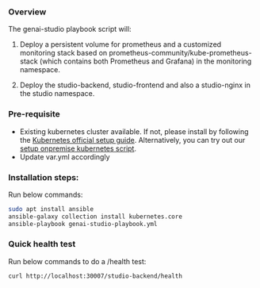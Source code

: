 ### Overview

The genai-studio playbook script will:

1. Deploy a persistent volume for prometheus and a customized monitoring stack based on prometheus-community/kube-prometheus-stack (which contains both Prometheus and Grafana) in the monitoring namespace.

2. Deploy the studio-backend, studio-frontend and also a studio-nginx in the studio namespace.


### Pre-requisite

- Existing kubernetes cluster available. If not, please install by following the [Kubernetes official setup guide](https://kubernetes.io/docs/setup/). Alternatively, you can try out our [setup onpremise kubernetes script](../setup-onpremise-kubernetes/readme.md).
- Update var.yml accordingly

### Installation steps:

Run below commands:
```sh
sudo apt install ansible
ansible-galaxy collection install kubernetes.core
ansible-playbook genai-studio-playbook.yml
```

### Quick health test

Run below commands to do a /health test:
```sh
curl http://localhost:30007/studio-backend/health
```